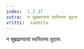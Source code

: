 ```yaml
---
index:  1.2.37
sutra:  न सुब्रह्मण्यायां स्वरितस्य तूदात्तः
vritti:  samhita 
---
```


न सुब्रह्मण्यायां स्वरितस्य तूदात्तः

